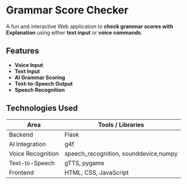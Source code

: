 
#  Grammar Score Checker

A fun and interactive Web application to **check grammar scores with Explanation** using either **text input** or **voice commands**. 



##  Features

-  **Voice Input** 
-  **Text Input**
-  **AI Grammar Scoring** 
-  **Text-to-Speech Output**
-  **Speech Recognition** 



##  Technologies Used

| Area              | Tools / Libraries                                   |
|-------------------|-----------------------------------------------------|
| Backend           | Flask                                               |
| AI Integration    | g4f                                                 |
| Voice Recognition | speech_recognition, sounddevice,numpy               |
| Text-to-Speech    | gTTS, pygame                                        |
| Frontend          | HTML, CSS, JavaScript                               |




